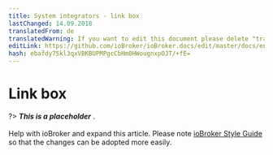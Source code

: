 ```yaml
---
title: System integrators - link box
lastChanged: 14.09.2018
translatedFrom: de
translatedWarning: If you want to edit this document please delete "translatedFrom" field, elsewise this document will be translated automatically again
editLink: https://github.com/ioBroker/ioBroker.docs/edit/master/docs/en/integrators/linkbox.md
hash: ebafdy75kl3qxVBKBUPMPgcCbHm0HWougnxpOJT/+fE=
---
```

# Link box
?> ***This is a placeholder*** .<br><br> Help with ioBroker and expand this article. Please note [ioBroker Style Guide](https://www.iobroker.net/#de/documentation/community/styleguidedoc.md) so that the changes can be adopted more easily.